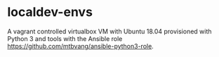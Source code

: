 # localdev-envs

A vagrant controlled virtualbox VM with Ubuntu 18.04 provisioned with Python 3 and tools with the Ansible role https://github.com/mtbvang/ansible-python3-role.